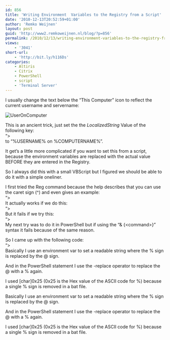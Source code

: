 ```yaml
---
id: 856
title: 'Writing Environment  Variables to the Registry from a Script'
date: '2010-12-13T20:52:59+01:00'
author: 'Remko Weijnen'
layout: post
guid: 'http://www2.remkoweijnen.nl/blog/?p=856'
permalink: /2010/12/13/writing-environment-variables-to-the-registry-from-a-script/
views:
    - '3041'
short-url:
    - 'http://bit.ly/h116Ds'
categories:
    - Altiris
    - Citrix
    - PowerShell
    - script
    - 'Terminal Server'
---
```


I usually change the text below the “This Computer” icon to reflect the current username and servername:

![UserOnComputer](http://192.168.40.25:8081/wp-content/uploads/2010/12/useroncomputer.png)

This is an ancient trick, just set the the *LocalizedString* Value of the following key:  
“&gt;  
to “%USERNAME% on %COMPUTERNAME%”.

It get’s a little more complicated if you want to set this from a script, because the environment variables are replaced with the actual value BEFORE they are entered in the Registry.

So I always did this with a small VBScript but I figured we should be able to do it with a simple oneliner.

I first tried the Reg command because the help describes that you can use the caret sign (^) and even gives an example:  
“&gt;  
It actually works if we do this:  
“&gt;  
But it fails if we try this:  
“&gt;  
My next try was to do it in PowerShell but if using the “&amp; {&lt;command&gt;}” syntax it fails because of the same reason.

So I came up with the following code:  
“&gt;  
Basically I use an environment var to set a readable string where the % sign is replaced by the @ sign.

And in the PowerShell statement I use the -replace operator to replace the @ with a % again.

I used \[char\]0x25 (0x25 is the Hex value of the ASCII code for %) because a single % sign is removed in a bat file.

Basically I use an environment var to set a readable string where the % sign is replaced by the @ sign.

And in the PowerShell statement I use the -replace operator to replace the @ with a % again.

I used \[char\]0x25 (0x25 is the Hex value of the ASCII code for %) because a single % sign is removed in a bat file.